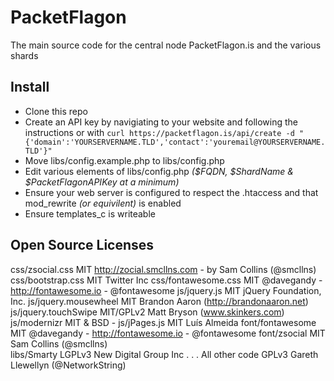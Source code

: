 PacketFlagon
============

The main source code for the central node PacketFlagon.is and the various shards

Install
---------------
* Clone this repo
* Create an API key by navigiating to your website and following the instructions or with ```curl https://packetflagon.is/api/create -d "{'domain':'YOURSERVERNAME.TLD','contact':'youremail@YOURSERVERNAME.TLD'}"```
* Move libs/config.example.php to libs/config.php
* Edit various elements of libs/config.php _($FQDN, $ShardName & $PacketFlagonAPIKey at a minimum)_
* Ensure your web server is configured to respect the .htaccess and that mod_rewrite _(or equivilent)_ is enabled
* Ensure templates_c is writeable

Open Source Licenses
----------
css/zsocial.css		MIT		http://zocial.smcllns.com - by Sam Collins (@smcllns)
css/bootstrap.css	MIT		Twitter Inc
css/fontawesome.css	MIT		@davegandy - http://fontawesome.io - @fontawesome
js/jquery.js		MIT		jQuery Foundation, Inc.
js/jquery.mousewheel	MIT		Brandon Aaron (http://brandonaaron.net)
js/jquery.touchSwipe	MIT/GPLv2	Matt Bryson (www.skinkers.com)
js/modernizr		MIT & BSD	-
js/jPages.js		MIT		Luís Almeida
font/fontawesome	MIT		@davegandy - http://fontawesome.io - @fontawesome
font/zsocial		MIT		Sam Collins (@smcllns)			
libs/Smarty		LGPLv3		New Digital Group Inc
	.		.		.
All other code		GPLv3		Gareth Llewellyn (@NetworkString)
